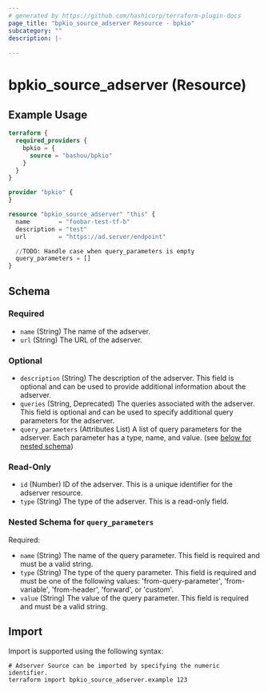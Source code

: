 ```yaml
---
# generated by https://github.com/hashicorp/terraform-plugin-docs
page_title: "bpkio_source_adserver Resource - bpkio"
subcategory: ""
description: |-
  
---
```


# bpkio_source_adserver (Resource)



## Example Usage

```terraform
terraform {
  required_providers {
    bpkio = {
      source = "bashou/bpkio"
    }
  }
}

provider "bpkio" {
}

resource "bpkio_source_adserver" "this" {
  name        = "foobar-test-tf-b"
  description = "test"
  url         = "https://ad.server/endpoint"

  //TODO: Handle case when query_parameters is empty
  query_parameters = []
}
```

<!-- schema generated by tfplugindocs -->
## Schema

### Required

- `name` (String) The name of the adserver.
- `url` (String) The URL of the adserver.

### Optional

- `description` (String) The description of the adserver. This field is optional and can be used to provide additional information about the adserver.
- `queries` (String, Deprecated) The queries associated with the adserver. This field is optional and can be used to specify additional query parameters for the adserver.
- `query_parameters` (Attributes List) A list of query parameters for the adserver. Each parameter has a type, name, and value. (see [below for nested schema](#nestedatt--query_parameters))

### Read-Only

- `id` (Number) ID of the adserver. This is a unique identifier for the adserver resource.
- `type` (String) The type of the adserver. This is a read-only field.

<a id="nestedatt--query_parameters"></a>
### Nested Schema for `query_parameters`

Required:

- `name` (String) The name of the query parameter. This field is required and must be a valid string.
- `type` (String) The type of the query parameter. This field is required and must be one of the following values: 'from-query-parameter', 'from-variable', 'from-header', 'forward', or 'custom'.
- `value` (String) The value of the query parameter. This field is required and must be a valid string.

## Import

Import is supported using the following syntax:

```shell
# Adserver Source can be imported by specifying the numeric identifier.
terraform import bpkio_source_adserver.example 123
```

